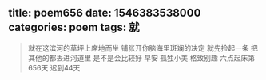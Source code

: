 title: poem656
date: 1546383538000
categories: poem
tags: 就
---
> 就在这滨河的草坪上席地而坐
铺张开你脑海里斑斓的决定
就先捡起一条
把其他的都丢进河道里
是不是会比较好
早安
孤独小美
格致别趣
六点起床第656天 迟到44天